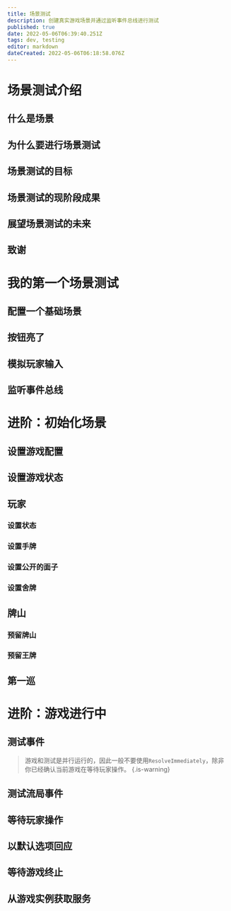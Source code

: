```yaml
---
title: 场景测试
description: 创建真实游戏场景并通过监听事件总线进行测试
published: true
date: 2022-05-06T06:39:40.251Z
tags: dev, testing
editor: markdown
dateCreated: 2022-05-06T06:18:58.076Z
---
```


# 场景测试介绍

## 什么是场景

## 为什么要进行场景测试

## 场景测试的目标

## 场景测试的现阶段成果

## 展望场景测试的未来

## 致谢

# 我的第一个场景测试

## 配置一个基础场景

## 按钮亮了

## 模拟玩家输入

## 监听事件总线

# 进阶：初始化场景

## 设置游戏配置

## 设置游戏状态

## 玩家

### 设置状态

### 设置手牌

### 设置公开的面子

### 设置舍牌

## 牌山

### 预留牌山

### 预留王牌

## 第一巡

# 进阶：游戏进行中

## 测试事件

> 游戏和测试是并行运行的，因此一般不要使用`ResolveImmediately`，除非你已经确认当前游戏在等待玩家操作。
{.is-warning}

## 测试流局事件

## 等待玩家操作

## 以默认选项回应

## 等待游戏终止

## 从游戏实例获取服务

